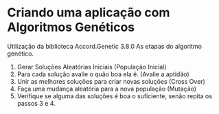 # Criando uma aplicação com Algoritmos Genéticos
Utilização da biblioteca Accord.Genetic 3.8.0
As etapas do algoritmo genético.
1. Gerar Soluções Aleatórias Iniciais (População Inicial)
2. Para cada solução avalie o quão boa ela é. (Avalie a aptidão)
3. Unir as melhores soluções para criar novas soluções (Cross Over)
4. Faça uma mudança aleatória para a nova população (Mutação)
5. Verifique se alguma das soluções é boa o suficiente, senão repita os passos 3 e 4.


